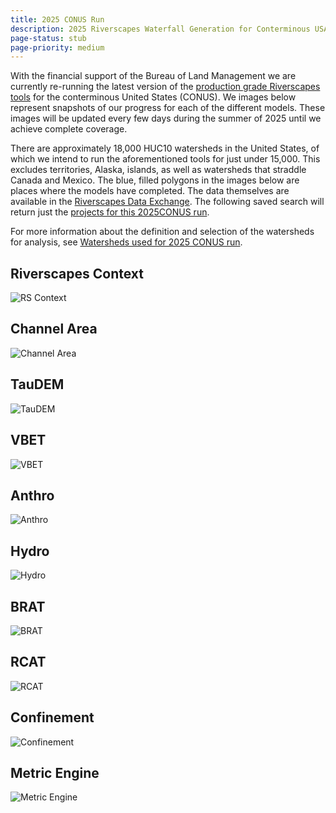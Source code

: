 ```yaml
---
title: 2025 CONUS Run
description: 2025 Riverscapes Waterfall Generation for Conterminous USA watersheds
page-status: stub
page-priority: medium
---
```


With the financial support of the Bureau of Land Management we are currently re-running the latest version of the [production grade Riverscapes tools](https://tools.riverscapes.net) for the conterminous United States (CONUS). We images below represent snapshots of our progress for each of the different models. These images will be updated every few days during the summer of 2025 until we achieve complete coverage.

There are approximately 18,000 HUC10 watersheds in the United States, of which we intend to run the aforementioned tools for just under 15,000. This excludes territories, Alaska, islands, as well as watersheds that straddle Canada and Mexico. The blue, filled polygons in the images below are places where the models have completed. The data themselves are available in the [Riverscapes Data Exchange](https://data.riverscapes.net). The following saved search will return just the [projects for this 2025CONUS run](https://data.riverscapes.net/d/2f96cfb0-8895-4d0a-8137-85f4496b9f3e/).

For more information about the definition and selection of the watersheds for analysis, see [Watersheds used for 2025 CONUS run](us-watersheds-conus-run).

## Riverscapes Context

![RS Context](https://s3.us-west-2.amazonaws.com/releases.northarrowresearch.com/images/2025_conus_model_run_status_maps/status_map_rscontext.png)

## Channel Area

![Channel Area](https://s3.us-west-2.amazonaws.com/releases.northarrowresearch.com/images/2025_conus_model_run_status_maps/status_map_channelarea.png)

## TauDEM

![TauDEM](https://s3.us-west-2.amazonaws.com/releases.northarrowresearch.com/images/2025_conus_model_run_status_maps/status_map_taudem.png)

## VBET

![VBET](https://s3.us-west-2.amazonaws.com/releases.northarrowresearch.com/images/2025_conus_model_run_status_maps/status_map_vbet.png)

## Anthro 

![Anthro](https://s3.us-west-2.amazonaws.com/releases.northarrowresearch.com/images/2025_conus_model_run_status_maps/status_map_anthro.png)

## Hydro

![Hydro](https://s3.us-west-2.amazonaws.com/releases.northarrowresearch.com/images/2025_conus_model_run_status_maps/status_map_hydro_context.png)

## BRAT

![BRAT](https://s3.us-west-2.amazonaws.com/releases.northarrowresearch.com/images/2025_conus_model_run_status_maps/status_map_riverscapes_brat.png)

## RCAT

![RCAT](https://s3.us-west-2.amazonaws.com/releases.northarrowresearch.com/images/2025_conus_model_run_status_maps/status_map_rcat.png)

## Confinement

![Confinement](https://s3.us-west-2.amazonaws.com/releases.northarrowresearch.com/images/2025_conus_model_run_status_maps/status_map_confinement.png)

## Metric Engine

![Metric Engine](https://s3.us-west-2.amazonaws.com/releases.northarrowresearch.com/images/2025_conus_model_run_status_maps/status_map_rs_metric_engine.png)